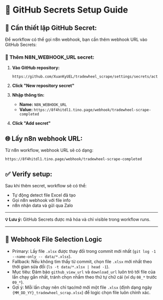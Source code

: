 # 🔧 GitHub Secrets Setup Guide

## 📝 **Cần thiết lập GitHub Secret:**

Để workflow có thể gọi n8n webhook, bạn cần thêm webhook URL vào GitHub Secrets:

### 🔑 **Thêm N8N_WEBHOOK_URL secret:**

1. **Vào GitHub repository:**

   ```
   https://github.com/XuanKyUEL/tradewheel_scrape/settings/secrets/actions
   ```

2. **Click "New repository secret"**

3. **Nhập thông tin:**

   - **Name:** `N8N_WEBHOOK_URL`
   - **Value:** `https://8f4hitdl1.tino.page/webhook/tradewheel-scrape-completed`

4. **Click "Add secret"**

## 🌐 **Lấy n8n webhook URL:**

Từ n8n workflow, webhook URL sẽ có dạng:

```
https://8f4hitdl1.tino.page/webhook/tradewheel-scrape-completed
```

## ✅ **Verify setup:**

Sau khi thêm secret, workflow sẽ có thể:

- Tự động detect file Excel đã tạo
- Gọi n8n webhook với file info
- n8n nhận data và gửi qua Zalo

---

**💡 Lưu ý:** GitHub Secrets được mã hóa và chỉ visible trong workflow runs.

---

## 📁 Webhook File Selection Logic

- Primary: Lấy file `.xlsx` được thay đổi trong commit mới nhất (`git log -1 --name-only -- data/*.xlsx`).
- Fallback: Nếu không tìm thấy từ commit, chọn file `.xlsx` mới nhất theo thời gian sửa đổi (`ls -t data/*.xlsx | head -1`).
- Mục tiêu: Đảm bảo `github_view_url` và `download_url` luôn trỏ tới file của lần chạy gần nhất, tránh chọn nhầm theo thứ tự chữ cái (ví dụ `08_*` trước `09_*`).
- Gợi ý: Mỗi lần chạy nên chỉ tạo/mở mới một file `.xlsx` (định dạng ngày `{MM_DD_YY}_tradewheel_scrap.xlsx`) để logic chọn file luôn chính xác.
